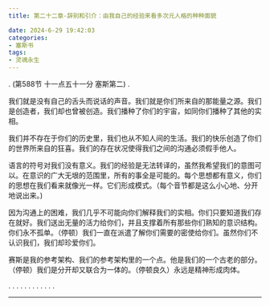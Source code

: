 ```yaml
---
title: 第二十二章-辞别和引介：由我自己的经验来看多次元人格的种种面貌

date: 2024-6-29 19:42:03
categories: 
- 塞斯书
tags:
- 灵魂永生
---
```


.
(第588节 十一点五十一分 塞斯第二) 
.

我们就是没有自己的舌头而说话的声音。我们就是你们所来自的那能量之源。我们是创造者，我们却也曾被创造。我们播种了你们的宇宙，如同你们播种了其他的实相。

我们并不存在于你们的历史里，我们也从不知人间的生活。我们的快乐创造了你们的世界所来自的狂喜。我们的存在状况使得我们之间的沟通必须假手他人。

语言的符号对我们没有意义。我们的经验是无法转译的，虽然我希望我们的意图可以。在意识的广大无垠的范围里，所有的事全是可能的。每个思想都有意义，你们的思想在我们看来就像光一样。它们形成模式。（每个音节都是这么小心地、分开地说出来。)

因为沟通上的困难，我们几乎不可能向你们解释我们的实相。你们只要知道我们存在就好。我们送出无量的活力给你们，并且支撑着所有那些你们熟知的意识结构。你们永不孤单。（停顿）我们一直在派遣了解你们需要的密使给你们。虽然你们不认识我们，我们却珍爱你们。

赛斯是我的参考架构、我们的参考架构里的一个点。他是我们的一个古老的部分。（停顿）我们是分开却又联合为一体的。（停顿良久）永远是精神形成肉体。


.
.
.
.
.
.
.
.
.
.
.
.




---